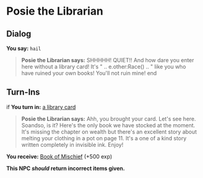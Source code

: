 # Posie the Librarian
## Dialog

**You say:** `hail`



>**Posie the Librarian says:** SHHHHH! QUIET!! And how dare you enter here without a library card! It's " .. e.other:Race() .. " like you who have ruined your own books! You'll not ruin mine!
end

## Turn-Ins





if **You turn in:** [a library card](/item/9510)


>**Posie the Librarian says:** Ahh, you brought your card. Let's see here. Soandso, is it? Here's the only book we have stocked at the moment. It's missing the chapter on wealth but there's an excellent story about melting your clothing in a pot on page 11. It's a one of a kind story written completely in invisible ink. Enjoy!


 **You receive:**  [Book of Mischief](/item/17325) (+500 exp)

**This NPC *should* return incorrect items given.**
